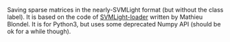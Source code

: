 Saving sparse matrices in the nearly-SVMLight format (but without the class label). 
It is based on the code of  [SVMLight-loader](https://github.com/mblondel/svmlight-loader) written by Mathieu Blondel. It is for Python3, but uses some deprecated Numpy API (should be ok for a while though).
